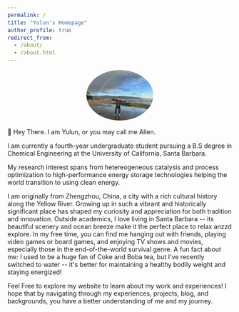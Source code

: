 ```yaml
---
permalink: /
title: "Yulun's Homepage"
author_profile: true
redirect_from: 
  - /about/
  - /about.html
---
```


<p align="center">
  <img src="/images/homepage_pic.png" alt="Portrait of Yulun" width="150" style="border-radius:50%;">
</p>

👋 Hey There. I am Yulun, or you may call me Allen. 

I am currently a fourth-year undergraduate student pursuing a B.S degree in Chemical Engineering at the University of California, Santa Barbara.

My research interest spans from hetereogeneous catalysis and process optimization to high-performance energy storage technologies helping the world transition to using clean energy.

I am originally from Zhengzhou, China, a city with a rich cultural history along the Yellow River. Growing up in such a vibrant and historically significant place has shaped my curiosity and appreciation for both tradition and innovation. Outside academics, I love living in Santa Barbara -- its beautiful scenery and ocean breeze make it the perfect place to relax anzzd explore. In my free time, you can find me hanging out with friends, playing video games or board games, and enjoying TV shows and movies, especially those in the end-of-the-world survival genre. A fun fact about me: I used to be a huge fan of Coke and Boba tea, but I've recently switched to water -- it's better for maintaining a healthy bodily weight and staying energized!


Feel Free to explore my website to learn about my work and experiences! I hope that by navigating through my experiences, projects, blog, and backgrounds, you have a better understanding of me and my journey.

